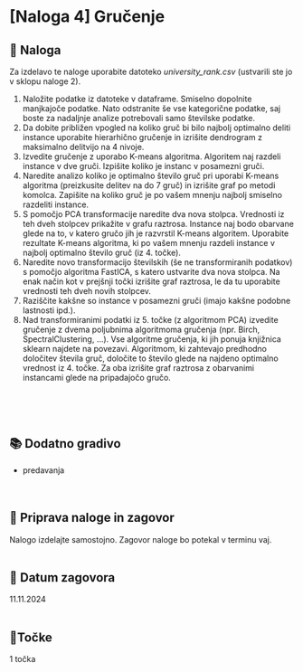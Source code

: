 # [Naloga 4] Gručenje

## 📑 Naloga 

Za izdelavo te naloge uporabite datoteko *university_rank.csv* (ustvarili ste jo v sklopu naloge 2).

1. Naložite podatke iz datoteke v dataframe. Smiselno dopolnite manjkajoče podatke. Nato odstranite še vse kategorične podatke, saj boste za nadaljnje analize potrebovali samo številske podatke.
2. Da dobite približen vpogled na koliko gruč bi bilo najbolj optimalno deliti instance uporabite hierarhično gručenje in izrišite dendrogram z maksimalno delitvijo na 4 nivoje.
3. Izvedite gručenje z uporabo K-means algoritma. Algoritem naj razdeli instance v dve gruči. Izpišite koliko je instanc v posamezni gruči.
4. Naredite analizo koliko je optimalno število gruč pri uporabi K-means algoritma (preizkusite delitev na do 7 gruč) in izrišite graf po metodi komolca. Zapišite na koliko gruč je po vašem mnenju najbolj smiselno razdeliti instance.
5. S pomočjo PCA transformacije naredite dva nova stolpca. Vrednosti iz teh dveh stolpcev prikažite v grafu raztrosa. Instance naj bodo obarvane glede na to, v katero gručo jih je razvrstil K-means algoritem. Uporabite rezultate K-means algoritma, ki po vašem mnenju razdeli instance v najbolj optimalno število gruč (iz 4. točke).
6. Naredite novo transformacijo številskih (še ne transformiranih podatkov) s pomočjo algoritma FastICA, s katero ustvarite dva nova stolpca. Na enak način kot v prejšnji točki izrišite graf raztrosa, le da tu uporabite vrednosti teh dveh novih stolpcev.
7. Raziščite kakšne so instance v posamezni gruči (imajo kakšne podobne lastnosti ipd.).
8. Nad transformiranimi podatki iz 5. točke (z algoritmom PCA) izvedite gručenje z dvema poljubnima algoritmoma gručenja (npr. Birch, SpectralClustering, …). Vse algoritme gručenja, ki jih ponuja knjižnica sklearn najdete na povezavi. Algoritmom, ki zahtevajo predhodno določitev števila gruč, določite to število glede na najdeno optimalno vrednost iz 4. točke. Za oba izrišite graf raztrosa z obarvanimi instancami glede na pripadajočo gručo.


<br/><br/><br/>


## 📚 Dodatno gradivo
- predavanja <br/><br/><br/>


## 📨 Priprava naloge in zagovor
Nalogo izdelajte samostojno. Zagovor naloge bo potekal v terminu vaj.<br/><br/>


## 📅 Datum zagovora
11.11.2024<br/><br/>


## 🎯Točke
1 točka
